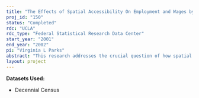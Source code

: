 ```yaml
---
title: "The Effects of Spatial Accessibility On Employment and Wages by Race, Ethnicity, and Sex"
proj_id: "150"
status: "Completed"
rdc: "UCLA"
rdc_type: "Federal Statistical Research Data Center"
start_year: "2001"
end_year: "2002"
pi: "Virginia L Parks"
abstract: "This research addresses the crucial question of how spatial unevenness in the distribution of jobs and workers contributes to labor market inequality. Specifically, this research measures the effect of spatial accessibility on the probability of employment and on wages for different racial and ethnic groups, as well as by sex.  Proponents of the spatial mismatch hypothesis invoke spatial accessibility as a root cause of the racial gap in employment between blacks and whites.  Spatial accessibility—or inaccessibility—also has been used as an explanation for the gender-gap in wages by the spatial entrapment hypothesis. Considerable debate surrounds these two hypotheses, primarily as a result of widely different methodological approaches given limited data on job location. This research empirically tests the implications of spatial accessibility for different race and gender groups using individual-level data that includes tract of work information. Such data allows a robust test of spatial accessibility while controlling for important individual characteristics, such as human capital. The analysis consists of two parts. First, this study considers the effects of residential location relative to jobs on employment. Specifying a logit model that includes a measure of spatial accessibility to jobs matched to an individual’s skills as an independent variable provides a measure of the effect of residential location relative to jobs on the probability of employment. Second, this research examines the effect of residential location relative to jobs on wages. Regressing wages on a set of variables that includes a measure of spatial accessibility tests the wage effect of spatial job accessibility. The proposed research contributes to debates about the role residential and job location play in labor market inequality by measuring the effect of spatial accessibility on employment and wages using the one-in-six sample of the 1990 Census of Population and Housing. Examination of this data allows analysis of the spatial pattern of allocation/imputation of tract of work data based on characteristics such as race, ethnicity, sex, industry, and occupation, as well as the potential documentation of new allocation methods."
layout: project
---
```


**Datasets Used:**

  - Decennial Census 


